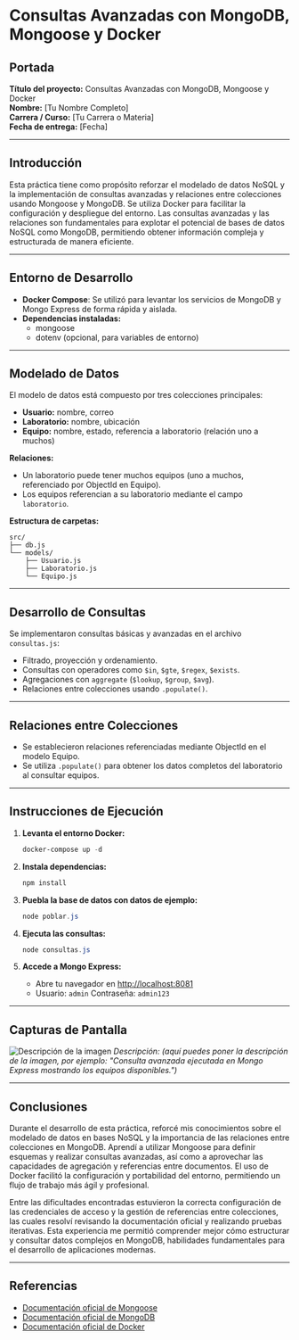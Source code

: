 

# Consultas Avanzadas con MongoDB, Mongoose y Docker

## Portada
**Título del proyecto:** Consultas Avanzadas con MongoDB, Mongoose y Docker  
**Nombre:** [Tu Nombre Completo]  
**Carrera / Curso:** [Tu Carrera o Materia]  
**Fecha de entrega:** [Fecha]

---

## Introducción
Esta práctica tiene como propósito reforzar el modelado de datos NoSQL y la implementación de consultas avanzadas y relaciones entre colecciones usando Mongoose y MongoDB. Se utiliza Docker para facilitar la configuración y despliegue del entorno. Las consultas avanzadas y las relaciones son fundamentales para explotar el potencial de bases de datos NoSQL como MongoDB, permitiendo obtener información compleja y estructurada de manera eficiente.

---

## Entorno de Desarrollo
- **Docker Compose**: Se utilizó para levantar los servicios de MongoDB y Mongo Express de forma rápida y aislada.
- **Dependencias instaladas:**
  - mongoose
  - dotenv (opcional, para variables de entorno)

---

## Modelado de Datos
El modelo de datos está compuesto por tres colecciones principales:
- **Usuario:** nombre, correo
- **Laboratorio:** nombre, ubicación
- **Equipo:** nombre, estado, referencia a laboratorio (relación uno a muchos)

**Relaciones:**
- Un laboratorio puede tener muchos equipos (uno a muchos, referenciado por ObjectId en Equipo).
- Los equipos referencian a su laboratorio mediante el campo `laboratorio`.

**Estructura de carpetas:**
```
src/
├── db.js
└── models/
    ├── Usuario.js
    ├── Laboratorio.js
    └── Equipo.js
```

---

## Desarrollo de Consultas
Se implementaron consultas básicas y avanzadas en el archivo `consultas.js`:
- Filtrado, proyección y ordenamiento.
- Consultas con operadores como `$in`, `$gte`, `$regex`, `$exists`.
- Agregaciones con `aggregate` (`$lookup`, `$group`, `$avg`).
- Relaciones entre colecciones usando `.populate()`.

---

## Relaciones entre Colecciones
- Se establecieron relaciones referenciadas mediante ObjectId en el modelo Equipo.
- Se utiliza `.populate()` para obtener los datos completos del laboratorio al consultar equipos.

---

## Instrucciones de Ejecución

1. **Levanta el entorno Docker:**
   ```powershell
   docker-compose up -d
   ```

2. **Instala dependencias:**
   ```powershell
   npm install
   ```

3. **Puebla la base de datos con datos de ejemplo:**
   ```powershell
   node poblar.js
   ```

4. **Ejecuta las consultas:**
   ```powershell
   node consultas.js
   ```


5. **Accede a Mongo Express:**
   - Abre tu navegador en [http://localhost:8081](http://localhost:8081)
   - Usuario: `admin`  Contraseña: `admin123`

---


## Capturas de Pantalla
![Descripción de la imagen](https://i.imgur.com/q3uvpSE.png)
*Descripción: (aquí puedes poner la descripción de la imagen, por ejemplo: "Consulta avanzada ejecutada en Mongo Express mostrando los equipos disponibles.")*

---


## Conclusiones
Durante el desarrollo de esta práctica, reforcé mis conocimientos sobre el modelado de datos en bases NoSQL y la importancia de las relaciones entre colecciones en MongoDB. Aprendí a utilizar Mongoose para definir esquemas y realizar consultas avanzadas, así como a aprovechar las capacidades de agregación y referencias entre documentos. El uso de Docker facilitó la configuración y portabilidad del entorno, permitiendo un flujo de trabajo más ágil y profesional.

Entre las dificultades encontradas estuvieron la correcta configuración de las credenciales de acceso y la gestión de referencias entre colecciones, las cuales resolví revisando la documentación oficial y realizando pruebas iterativas. Esta experiencia me permitió comprender mejor cómo estructurar y consultar datos complejos en MongoDB, habilidades fundamentales para el desarrollo de aplicaciones modernas.

---

## Referencias
- [Documentación oficial de Mongoose](https://mongoosejs.com/)
- [Documentación oficial de MongoDB](https://www.mongodb.com/docs/)
- [Documentación oficial de Docker](https://docs.docker.com/)
